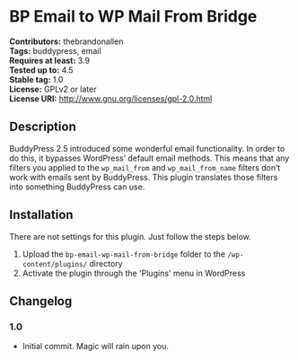 # BP Email to WP Mail From Bridge #
**Contributors:** thebrandonallen  
**Tags:** buddypress, email  
**Requires at least:** 3.9  
**Tested up to:** 4.5  
**Stable tag:** 1.0  
**License:** GPLv2 or later  
**License URI:** http://www.gnu.org/licenses/gpl-2.0.html  

## Description ##

BuddyPress 2.5 introduced some wonderful email functionality. In order to do this, it bypasses WordPress’ default email methods. This means that any filters you applied to the `wp_mail_from` and `wp_mail_from_name` filters don’t work with emails sent by BuddyPress. This plugin translates those filters into something BuddyPress can use.

## Installation ##

There are not settings for this plugin. Just follow the steps below.

1. Upload the `bp-email-wp-mail-from-bridge` folder to the `/wp-content/plugins/` directory
1. Activate the plugin through the 'Plugins' menu in WordPress

## Changelog ##

### 1.0 ###
* Initial commit. Magic will rain upon you.
